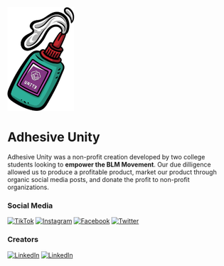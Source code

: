 <img src="https://github.com/Hilarioo/adhesive-unity/blob/main/assets/img/adhesive-unity.png" width="150" />

# Adhesive Unity

Adhesive Unity was a non-profit creation developed by two college students looking to **empower the BLM Movement**. Our due dilligence allowed us to produce a profitable product, market our product through organic social media posts, and donate the profit to non-profit organizations. 

### Social Media

[![TikTok](https://img.shields.io/badge/TikTok-000000?style=for-the-badge&logo=tiktok&logoColor=white)](https://www.tiktok.com/@adhesive_unity)
[![Instagram](https://img.shields.io/badge/Instagram-E4405F?style=for-the-badge&logo=instagram&logoColor=white)](https://www.instagram.com/adhesive.unity/)
[![Facebook](https://img.shields.io/badge/Facebook-1877F2?style=for-the-badge&logo=facebook&logoColor=white)](https://www.facebook.com/AdhesiveUnityStickers/)
[![Twitter](https://img.shields.io/badge/Twitter-1DA1F2?style=for-the-badge&logo=twitter&logoColor=white)](https://twitter.com/adhesive_unity)



### Creators

[![LinkedIn](https://img.shields.io/badge/linkedin-%230077B5.svg?label=Malia-Kanakanui&style=for-the-badge&logo=linkedin&logoColor=white)](https://www.linkedin.com/in/malia-kanakanui/) 
[![LinkedIn](https://img.shields.io/badge/linkedin-%230077B5.svg?label=Jose-gonzalez&style=for-the-badge&logo=linkedin&logoColor=white)](https://www.linkedin.com/in/hilariooo/)
